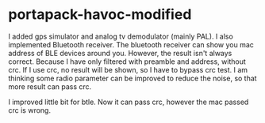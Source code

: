 # portapack-havoc-modified
I added gps simulator and analog tv demodulator (mainly PAL).
I also implemented Bluetooth receiver.
The bluetooth receiver can show you mac address of BLE devices around you.
However, the result isn't always correct.
Because I have only filtered with preamble and address, without crc.
If I use crc, no result will be shown, so I have to bypass crc test.
I am thinking some radio parameter can be improved to reduce the noise, so that more result can pass crc.

I improved little bit for btle.
Now it can pass crc, however the mac passed crc is wrong. 
